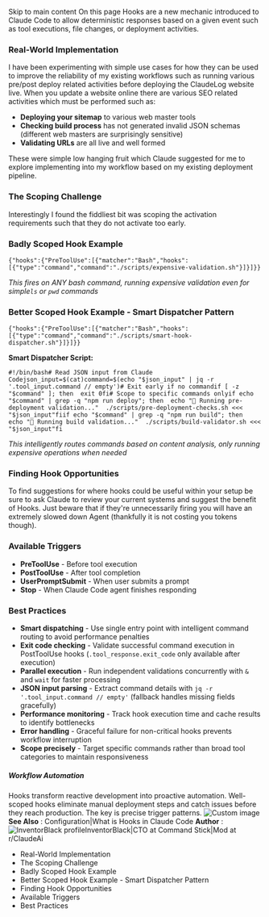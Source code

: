 Skip to main content
On this page
Hooks are a new mechanic introduced to Claude Code to allow deterministic responses based on a given event such as tool executions, file changes, or deployment activities.
### Real-World Implementation​
I have been experimenting with simple use cases for how they can be used to improve the reliability of my existing workflows such as running various pre/post deploy related activities before deploying the ClaudeLog website live.
When you update a website online there are various SEO related activities which must be performed such as:
  * **Deploying your sitemap** to various web master tools
  * **Checking build process** has not generated invalid JSON schemas (different web masters are surprisingly sensitive)
  * **Validating URLs** are all live and well formed


These were simple low hanging fruit which Claude suggested for me to explore implementing into my workflow based on my existing deployment pipeline.
### The Scoping Challenge​
Interestingly I found the fiddliest bit was scoping the activation requirements such that they do not activate too early.
### Badly Scoped Hook Example​
```
{"hooks":{"PreToolUse":[{"matcher":"Bash","hooks":[{"type":"command","command":"./scripts/expensive-validation.sh"}]}]}}
```

_This fires on ANY bash command, running expensive validation even for simple`ls` or `pwd` commands_
### Better Scoped Hook Example - Smart Dispatcher Pattern​
```
{"hooks":{"PreToolUse":[{"matcher":"Bash","hooks":[{"type":"command","command":"./scripts/smart-hook-dispatcher.sh"}]}]}}
```

**Smart Dispatcher Script:**
```
#!/bin/bash# Read JSON input from Claude Codejson_input=$(cat)command=$(echo "$json_input" | jq -r '.tool_input.command // empty')# Exit early if no commandif [ -z "$command" ]; then  exit 0fi# Scope to specific commands onlyif echo "$command" | grep -q "npm run deploy"; then  echo "🚀 Running pre-deployment validation..."  ./scripts/pre-deployment-checks.sh <<< "$json_input"fiif echo "$command" | grep -q "npm run build"; then  echo "🔧 Running build validation..."  ./scripts/build-validator.sh <<< "$json_input"fi
```

_This intelligently routes commands based on content analysis, only running expensive operations when needed_
### Finding Hook Opportunities​
To find suggestions for where hooks could be useful within your setup be sure to ask Claude to review your current systems and suggest the benefit of Hooks.
Just beware that if they're unnecessarily firing you will have an extremely slowed down Agent (thankfully it is not costing you tokens though).
### Available Triggers​
  * **PreToolUse** - Before tool execution
  * **PostToolUse** - After tool completion
  * **UserPromptSubmit** - When user submits a prompt
  * **Stop** - When Claude Code agent finishes responding


### Best Practices​
  * **Smart dispatching** - Use single entry point with intelligent command routing to avoid performance penalties
  * **Exit code checking** - Validate successful command execution in PostToolUse hooks (`.tool_response.exit_code` only available after execution)
  * **Parallel execution** - Run independent validations concurrently with `&` and `wait` for faster processing
  * **JSON input parsing** - Extract command details with `jq -r '.tool_input.command // empty'` (fallback handles missing fields gracefully)
  * **Performance monitoring** - Track hook execution time and cache results to identify bottlenecks
  * **Error handling** - Graceful failure for non-critical hooks prevents workflow interruption
  * **Scope precisely** - Target specific commands rather than broad tool categories to maintain responsiveness


##### Workflow Automation
Hooks transform reactive development into proactive automation. Well-scoped hooks eliminate manual deployment steps and catch issues before they reach production. The key is precise trigger patterns.
![Custom image](https://www.claudelog.com/img/discovery/032_wind.png)
**See Also** : Configuration|What is Hooks in Claude Code
**Author** :![InventorBlack profile](https://www.claudelog.com/img/claudes-greatest-soldier.png)InventorBlack|CTO at Command Stick|Mod at r/ClaudeAi
  * Real-World Implementation
  * The Scoping Challenge
  * Badly Scoped Hook Example
  * Better Scoped Hook Example - Smart Dispatcher Pattern
  * Finding Hook Opportunities
  * Available Triggers
  * Best Practices


